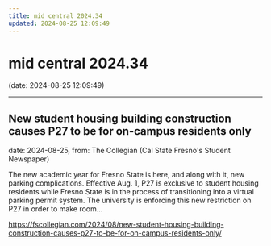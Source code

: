 ```yaml
---
title: mid central 2024.34
updated: 2024-08-25 12:09:49
---
```


# mid central 2024.34

(date: 2024-08-25 12:09:49)

---

## New student housing building construction causes P27 to be for on-campus residents only

date: 2024-08-25, from: The Collegian (Cal State Fresno's Student Newspaper)

The new academic year for Fresno State is here, and along with it, new parking complications. Effective Aug. 1, P27 is exclusive to student housing residents while Fresno State is in the process of transitioning into a virtual parking permit system. The university is enforcing this new restriction on P27 in order to make room... 

<https://fscollegian.com/2024/08/new-student-housing-building-construction-causes-p27-to-be-for-on-campus-residents-only/>

